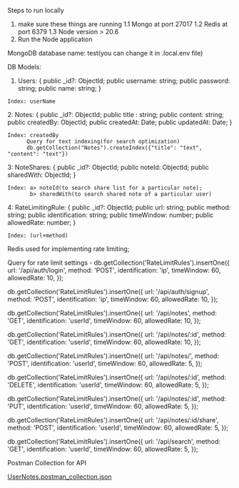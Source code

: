 Steps to run locally
1. make sure these things are running 
  1.1 Mongo at port 27017
  1.2 Redis at port 6379
  1.3 Node version > 20.6
2. Run the Node application


MongoDB database name: test(you can change it in .local.env file)

DB Models:
  1. Users: {
    public _id?: ObjectId;
    public username: string;
    public password: string;
    public name: string;
  }

    Index: userName
  2: Notes: {
    public _id?: ObjectId;
    public title : string;
    public content: string;
    public createdBy: ObjectId;
    public createdAt: Date;
    public updatedAt: Date;
    }

    Index: createdBy
          Query for text indexing(for search optimization)
          db.getCollection("Notes").createIndex({"title": "text", "content": "text"})

  3: NoteShares: {
      public _id?: ObjectId;
      public noteId: ObjectId;
      public sharedWith: ObjectId;
    }

    Index: a> noteId(to search share list for a particular note);
           b> sharedWith(to search shared note of a particular user)
  
  4: RateLimitingRule: {
      public _id?: ObjectId;
      public url: string;
      public method: string;
      public identification: string;
      public timeWindow: number;
      public allowedRate: number;
    }

    Index: (url+method)


Redis used for implementing rate limiting;

Query for rate limit settings - 
db.getCollection('RateLimitRules').insertOne({
  url: '/api/auth/login',
  method: 'POST',
  identification: 'ip',
  timeWindow: 60,
  allowedRate: 10,
});

db.getCollection('RateLimitRules').insertOne({
  url: '/api/auth/signup',
  method: 'POST',
  identification: 'ip',
  timeWindow: 60,
  allowedRate: 10,
});

db.getCollection('RateLimitRules').insertOne({
  url: '/api/notes',
  method: 'GET',
  identification: 'userId',
  timeWindow: 60,
  allowedRate: 10,
});


db.getCollection('RateLimitRules').insertOne({
  url: '/api/notes/:id',
  method: 'GET',
  identification: 'userId',
  timeWindow: 60,
  allowedRate: 10,
});

db.getCollection('RateLimitRules').insertOne({
  url: '/api/notes/',
  method: 'POST',
  identification: 'userId',
  timeWindow: 60,
  allowedRate: 5,
});


db.getCollection('RateLimitRules').insertOne({
  url: '/api/notes/:id',
  method: 'DELETE',
  identification: 'userId',
  timeWindow: 60,
  allowedRate: 5,
});


db.getCollection('RateLimitRules').insertOne({
  url: '/api/notes/:id',
  method: 'PUT',
  identification: 'userId',
  timeWindow: 60,
  allowedRate: 5,
});

db.getCollection('RateLimitRules').insertOne({
  url: '/api/notes/:id/share',
  method: 'POST',
  identification: 'userId',
  timeWindow: 60,
  allowedRate: 5,
});

db.getCollection('RateLimitRules').insertOne({
  url: '/api/search',
  method: 'GET',
  identification: 'userId',
  timeWindow: 60,
  allowedRate: 5,
});



Postman Collection for API




[UserNotes.postman_collection.json](https://github.com/mishraatul549/NotesBackend/files/13830017/UserNotes.postman_collection.json)
